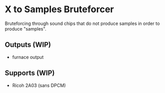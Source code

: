 # X to Samples Bruteforcer
Bruteforcing through sound chips that do not produce samples in order to produce "samples".

## Outputs (WIP)
- furnace output

## Supports (WIP)
- Ricoh 2A03 (sans DPCM)